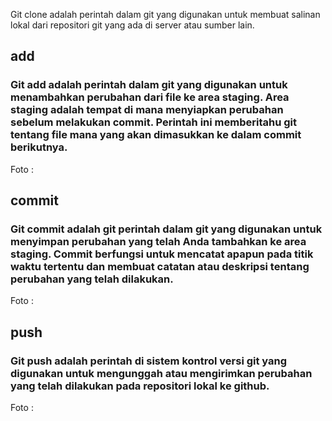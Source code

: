 Git clone adalah perintah dalam git yang digunakan untuk membuat salinan lokal dari repositori git yang ada di server atau sumber lain.

## add
### Git add adalah perintah dalam git yang digunakan untuk menambahkan perubahan dari file ke area staging. Area staging adalah tempat di mana menyiapkan perubahan sebelum melakukan commit. Perintah ini memberitahu git tentang file mana yang akan dimasukkan ke dalam commit berikutnya.
Foto : 


## commit 
### Git commit adalah git perintah dalam git yang digunakan untuk menyimpan perubahan yang telah Anda tambahkan ke area staging. Commit berfungsi untuk mencatat apapun pada titik waktu tertentu dan membuat catatan atau deskripsi tentang perubahan yang telah dilakukan.
Foto : 

## push
### Git push adalah perintah di sistem kontrol versi git yang digunakan untuk mengunggah atau mengirimkan perubahan yang telah dilakukan pada repositori lokal ke github.
Foto : 